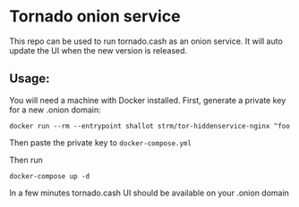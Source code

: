 # Tornado onion service

This repo can be used to run tornado.cash as an onion service. It will auto update the UI when the new version is released.

## Usage:

You will need a machine with Docker installed. First, generate a private key for a new .onion domain:

```shell script
docker run --rm --entrypoint shallot strm/tor-hiddenservice-nginx ^foo
```

Then paste the private key to `docker-compose.yml`

Then run

```shell script
docker-compose up -d
```

In a few minutes tornado.cash UI should be available on your .onion domain